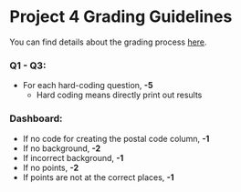 # Project 4 Grading Guidelines

You can find details about the grading process [here](../p1/grading-guidelines.md). 

### Q1 - Q3: 
* For each hard-coding question, **-5**
    * Hard coding means directly print out results

### Dashboard:
* If no code for creating the postal code column, **-1** 
* If no background, **-2**
* If incorrect background, **-1**
* If no points, **-2**
* If points are not at the correct places, **-1**
